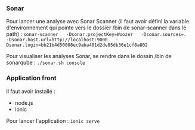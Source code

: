 ### Sonar
Pour lancer une analyse avec Sonar Scanner (il faut avoir défini la variable d'environnement qui pointe vers le dossier /bin de sonar-scanner dans le path) :
``sonar-scanner   -Dsonar.projectKey=Woozer   -Dsonar.sources=.   -Dsonar.host.url=http://localhost:9000   -Dsonar.login=bb21b4d50008ec9aba401d2de85db36e1cf8a802``

Pour visualiser les analyses Sonar, se rendre dans le dossin /bin de sonarqube : 
``./sonar.sh console``

### Application front

Il faut avoir installé : 
- node.js
- ionic

Pour lancer l'application :
``ionic serve``
